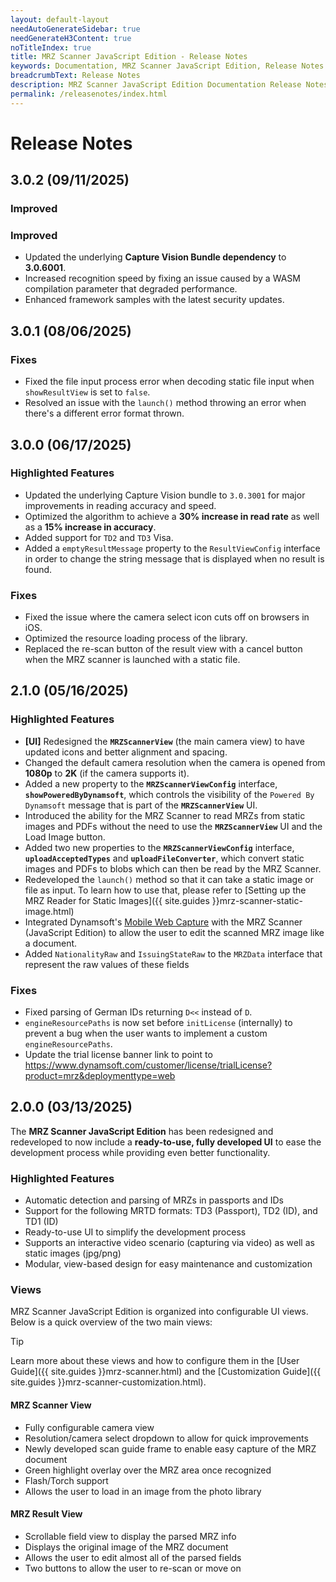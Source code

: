 ```yaml
---
layout: default-layout
needAutoGenerateSidebar: true
needGenerateH3Content: true
noTitleIndex: true
title: MRZ Scanner JavaScript Edition - Release Notes
keywords: Documentation, MRZ Scanner JavaScript Edition, Release Notes
breadcrumbText: Release Notes
description: MRZ Scanner JavaScript Edition Documentation Release Notes
permalink: /releasenotes/index.html
---
```


# Release Notes

## 3.0.2 (09/11/2025)

### Improved

### Improved

- Updated the underlying **Capture Vision Bundle dependency** to **3.0.6001**.
- Increased recognition speed by fixing an issue caused by a WASM compilation parameter that degraded performance.
- Enhanced framework samples with the latest security updates.

## 3.0.1 (08/06/2025)

### Fixes

- Fixed the file input process error when decoding static file input when `showResultView` is set to `false`.
- Resolved an issue with the `launch()` method throwing an error when there's a different error format thrown.

## 3.0.0 (06/17/2025)

### Highlighted Features

- Updated the underlying Capture Vision bundle to `3.0.3001` for major improvements in reading accuracy and speed.
- Optimized the algorithm to achieve a **30% increase in read rate** as well as a **15% increase in accuracy**.
- Added support for `TD2` and `TD3` Visa.
- Added a `emptyResultMessage` property to the `ResultViewConfig` interface in order to change the string message that is displayed when no result is found.

### Fixes

- Fixed the issue where the camera select icon cuts off on browsers in iOS.
- Optimized the resource loading process of the library. 
- Replaced the re-scan button of the result view with a cancel button when the MRZ scanner is launched with a static file.

## 2.1.0 (05/16/2025)

### Highlighted Features

- **[UI]** Redesigned the **`MRZScannerView`** (the main camera view) to have updated icons and better alignment and spacing.
- Changed the default camera resolution when the camera is opened from **1080p** to **2K** (if the camera supports it).
- Added a new property to the **`MRZScannerViewConfig`** interface, **`showPoweredByDynamsoft`**, which controls the visibility of the `Powered By Dynamsoft` message that is part of the **`MRZScannerView`** UI.
- Introduced the ability for the MRZ Scanner to read MRZs from static images and PDFs without the need to use the **`MRZScannerView`** UI and the Load Image button.
- Added two new properties to the **`MRZScannerViewConfig`** interface, **`uploadAcceptedTypes`** and **`uploadFileConverter`**, which convert static images and PDFs to blobs which can then be read by the MRZ Scanner.
- Redeveloped the `launch()` method so that it can take a static image or file as input. To learn how to use that, please refer to [Setting up the MRZ Reader for Static Images]({{ site.guides }}mrz-scanner-static-image.html)
- Integrated Dynamsoft's [Mobile Web Capture](https://www.dynamsoft.com/mobile-web-capture/docs/introduction/) with the MRZ Scanner (JavaScript Edition) to allow the user to edit the scanned MRZ image like a document.
- Added `NationalityRaw` and `IssuingStateRaw` to the `MRZData` interface that represent the raw values of these fields

### Fixes

- Fixed parsing of German IDs returning `D<<` instead of `D`.
- `engineResourcePaths` is now set before `initLicense` (internally) to prevent a bug when the user wants to implement a custom `engineResourcePaths`.
- Update the trial license banner link to point to https://www.dynamsoft.com/customer/license/trialLicense?product=mrz&deploymenttype=web

## 2.0.0 (03/13/2025)

The **MRZ Scanner JavaScript Edition** has been redesigned and redeveloped to now include a **ready-to-use, fully developed UI** to ease the development process while providing even better functionality.

### Highlighted Features

- Automatic detection and parsing of MRZs in passports and IDs
- Support for the following MRTD formats: TD3 (Passport), TD2 (ID), and TD1 (ID)
- Ready-to-use UI to simplify the development process
- Supports an interactive video scenario (capturing via video) as well as static images (jpg/png)
- Modular, view-based design for easy maintenance and customization

### Views

MRZ Scanner JavaScript Edition is organized into configurable UI views. Below is a quick overview of the two main views:

> [!TIP]
> Learn more about these views and how to configure them in the [User Guide]({{ site.guides }}mrz-scanner.html) and the [Customization Guide]({{ site.guides }}mrz-scanner-customization.html).

#### MRZ Scanner View

- Fully configurable camera view
- Resolution/camera select dropdown to allow for quick improvements
- Newly developed scan guide frame to enable easy capture of the MRZ document
- Green highlight overlay over the MRZ area once recognized
- Flash/Torch support
- Allows the user to load in an image from the photo library

#### MRZ Result View

- Scrollable field view to display the parsed MRZ info
- Displays the original image of the MRZ document
- Allows the user to edit almost all of the parsed fields
- Two buttons to allow the user to re-scan or move on

